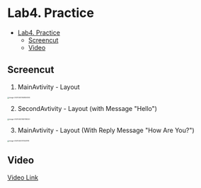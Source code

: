 # Lab4. Practice

- [Lab4. Practice](#lab4-practice)
  - [Screencut](#screencut)
  - [Video](#video)

## Screencut

1. MainAvtivity - Layout

<img src="../../../asset/Lab4/Practice/MainActivity_layout.png" alt="image-20210402164826305" style="zoom:25%;" />

2. SecondAvtivity - Layout (with Message "Hello")

<img src="../../../asset/Lab4/Practice/SecondActivity_layout.png" alt="image-20210402165758020" style="zoom:25%;" />

3. MainAvtivity - Layout (With Reply Message "How Are You?")

<img src="../../../asset/Lab4/Practice/MainActivity_layout_reply.png" alt="image-20210402170029119" style="zoom:25%;" />

## Video

[Video Link](./Lab4_practice.mov)